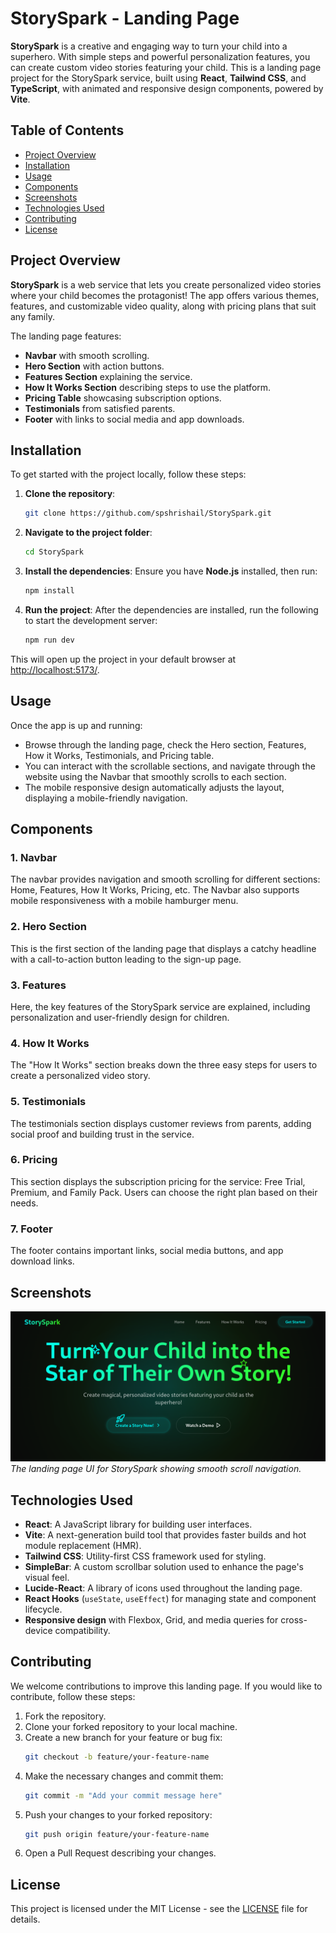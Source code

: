 # StorySpark - Landing Page

**StorySpark** is a creative and engaging way to turn your child into a superhero. With simple steps and powerful personalization features, you can create custom video stories featuring your child. This is a landing page project for the StorySpark service, built using **React**, **Tailwind CSS**, and **TypeScript**, with animated and responsive design components, powered by **Vite**.

## Table of Contents
- [Project Overview](#project-overview)
- [Installation](#installation)
- [Usage](#usage)
- [Components](#components)
- [Screenshots](#screenshots)
- [Technologies Used](#technologies-used)
- [Contributing](#contributing)
- [License](#license)

## Project Overview

**StorySpark** is a web service that lets you create personalized video stories where your child becomes the protagonist! The app offers various themes, features, and customizable video quality, along with pricing plans that suit any family.

The landing page features:
- **Navbar** with smooth scrolling.
- **Hero Section** with action buttons.
- **Features Section** explaining the service.
- **How It Works Section** describing steps to use the platform.
- **Pricing Table** showcasing subscription options.
- **Testimonials** from satisfied parents.
- **Footer** with links to social media and app downloads.

## Installation

To get started with the project locally, follow these steps:

1. **Clone the repository**:
    ```bash
    git clone https://github.com/spshrishail/StorySpark.git
    ```
2. **Navigate to the project folder**:
    ```bash
    cd StorySpark
    ```
3. **Install the dependencies**:
    Ensure you have **Node.js** installed, then run:
    ```bash
    npm install
    ```
    
4. **Run the project**:
    After the dependencies are installed, run the following to start the development server:
    ```bash
    npm run dev
    ```

This will open up the project in your default browser at [http://localhost:5173/](http://localhost:5173/).

## Usage

Once the app is up and running:
- Browse through the landing page, check the Hero section, Features, How it Works, Testimonials, and Pricing table.
- You can interact with the scrollable sections, and navigate through the website using the Navbar that smoothly scrolls to each section.
- The mobile responsive design automatically adjusts the layout, displaying a mobile-friendly navigation.

## Components

### 1. **Navbar**
The navbar provides navigation and smooth scrolling for different sections: Home, Features, How It Works, Pricing, etc. The Navbar also supports mobile responsiveness with a mobile hamburger menu.

### 2. **Hero Section**
This is the first section of the landing page that displays a catchy headline with a call-to-action button leading to the sign-up page.

### 3. **Features**
Here, the key features of the StorySpark service are explained, including personalization and user-friendly design for children.

### 4. **How It Works**
The "How It Works" section breaks down the three easy steps for users to create a personalized video story.

### 5. **Testimonials**
The testimonials section displays customer reviews from parents, adding social proof and building trust in the service.

### 6. **Pricing**
This section displays the subscription pricing for the service: Free Trial, Premium, and Family Pack. Users can choose the right plan based on their needs.

### 7. **Footer**
The footer contains important links, social media buttons, and app download links.

## Screenshots

![StorySpark Landing Page](public/image.png)
*The landing page UI for StorySpark showing smooth scroll navigation.*

## Technologies Used

- **React**: A JavaScript library for building user interfaces.
- **Vite**: A next-generation build tool that provides faster builds and hot module replacement (HMR).
- **Tailwind CSS**: Utility-first CSS framework used for styling.
- **SimpleBar**: A custom scrollbar solution used to enhance the page's visual feel.
- **Lucide-React**: A library of icons used throughout the landing page.
- **React Hooks** (`useState`, `useEffect`) for managing state and component lifecycle.
- **Responsive design** with Flexbox, Grid, and media queries for cross-device compatibility.

## Contributing

We welcome contributions to improve this landing page. If you would like to contribute, follow these steps:
1. Fork the repository.
2. Clone your forked repository to your local machine.
3. Create a new branch for your feature or bug fix:
    ```bash
    git checkout -b feature/your-feature-name
    ```
4. Make the necessary changes and commit them:
    ```bash
    git commit -m "Add your commit message here"
    ```
5. Push your changes to your forked repository:
    ```bash
    git push origin feature/your-feature-name
    ```
6. Open a Pull Request describing your changes.

## License

This project is licensed under the MIT License - see the [LICENSE](http://_vscodecontentref_/2) file for details.

